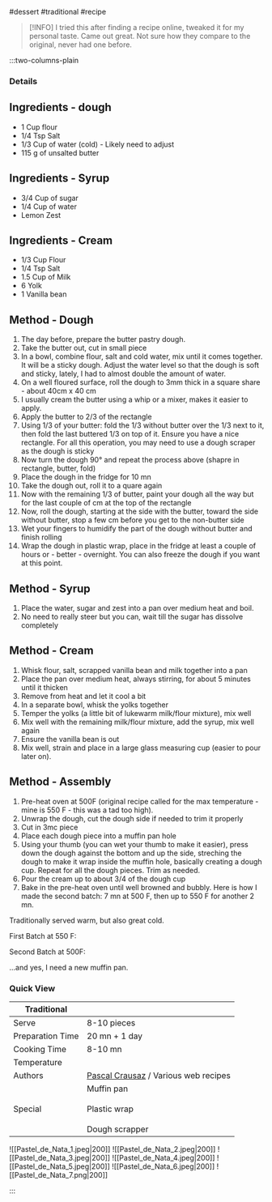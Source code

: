 #dessert #traditional #recipe

> [!INFO]
> I tried this after finding a recipe online, tweaked it for my personal taste. Came out great. Not sure how they compare to the original, never had one before.

:::two-columns-plain

### Details
## Ingredients - dough

- 1 Cup flour
- 1/4 Tsp Salt
- 1/3 Cup of water (cold) - Likely need to adjust
- 115 g of unsalted butter


## Ingredients - Syrup

- 3/4 Cup of sugar
- 1/4 Cup of water
- Lemon Zest


## Ingredients - Cream

- 1/3 Cup Flour
- 1/4 Tsp Salt
- 1.5 Cup of Milk
- 6 Yolk
- 1 Vanilla bean


## Method - Dough

1. The day before, prepare the butter pastry dough.
2. Take the butter out, cut in small piece
3. In a bowl, combine flour, salt and cold water, mix until it comes together. It will be a sticky dough. Adjust the water level so that the dough is soft and sticky, lately, I had to almost double the amount of water.
4. On a well floured surface, roll the dough to 3mm thick in a square share - about 40cm x 40 cm
5. I usually cream the butter using a whip or a mixer, makes it easier to apply.
6. Apply the butter to 2/3 of the rectangle
7. Using 1/3 of your butter: fold the 1/3 without butter over the 1/3 next to it, then fold the last buttered 1/3 on top of it. Ensure you have a nice rectangle. For all this operation, you may need to use a dough scraper as the dough is sticky
8. Now turn the dough 90° and repeat the process above (shapre in rectangle, butter, fold)
9. Place the dough in the fridge for 10 mn
10. Take the dough out, roll it to a quare again
11. Now with the remaining 1/3 of butter, paint your dough all the way but for the last couple of cm at the top of the rectangle
12. Now, roll the dough, starting at the side with the butter, toward the side without butter, stop a few cm before you get to the non-butter side
13. Wet your fingers to humidify the part of the dough without butter and finish rolling
14. Wrap the dough in plastic wrap, place in the fridge at least a couple of hours or - better - overnight. You can also freeze the dough if you want at this point.


## Method - Syrup

1. Place the water, sugar and zest into a pan over medium heat and boil.
2. No need to really steer but you can, wait till the sugar has dissolve completely


## Method - Cream

1. Whisk flour, salt, scrapped vanilla bean and milk together into a pan
2. Place the pan over medium heat, always stirring, for about 5 minutes until it thicken
3. Remove from heat and let it cool a bit
4. In a separate bowl, whisk the yolks together
5. Temper the yolks (a little bit of lukewarm milk/flour mixture), mix well
6. Mix well with the remaining milk/flour mixture, add the syrup, mix well again
7. Ensure the vanilla bean is out
8. Mix well, strain and place in a large glass measuring cup (easier to pour later on).


## Method - Assembly

1. Pre-heat oven at 500F (original recipe called for the max temperature - mine is 550 F - this was a tad too high).
2. Unwrap the dough, cut the dough side if needed to trim it properly
3. Cut in 3mc piece
4. Place each dough piece into a muffin pan hole
5. Using your thumb (you can wet your thumb to make it easier), press down the dough against the bottom and up the side, streching the dough to make it wrap inside the muffin hole, basically creating a dough cup. Repeat for all the dough pieces. Trim as needed.
6. Pour the cream up to about 3/4 of the dough cup
7. Bake in the pre-heat oven until well browned and bubbly. Here is how I made the second batch: 7 mn at 500 F, then up to 550 F for another 2 mn.

Traditionally served warm, but also great cold.


First Batch at 550 F:




Second Batch at 500F:




...and yes, I need a new muffin pan.



### Quick View
| Traditional      |                                                |
| ---------------- | ---------------------------------------------- |
| Serve            | 8-10 pieces                                    |
| Preparation Time | 20 mn + 1 day                                  |
| Cooking Time     | 8-10 mn                                        |
| Temperature      |                                                |
| Authors          | [Pascal Crausaz](mailto:pascal@askpascal.com) / Various web recipes |
| Special          | Muffin pan<br><br>Plastic wrap<br><br>Dough scrapper |

![[Pastel_de_Nata_1.jpeg|200]]
![[Pastel_de_Nata_2.jpeg|200]]
![[Pastel_de_Nata_3.jpeg|200]]
![[Pastel_de_Nata_4.jpeg|200]]
![[Pastel_de_Nata_5.jpeg|200]]
![[Pastel_de_Nata_6.jpeg|200]]
![[Pastel_de_Nata_7.png|200]]

:::

